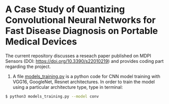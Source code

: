 # A Case Study of Quantizing Convolutional Neural Networks for Fast Disease Diagnosis on Portable Medical Devices
The current repository discusses a reseach paper published on MDPI Sensors (DOI: https://doi.org/10.3390/s22010219) and provides coding part regarding the project.

1. A file [models_training.py](models_training.py) is a python code for CNN model training with VGG16, GoogleNet, Resnet architectures. In order to train the model using a particular architecture type, type in terminal: 

```bash
$ python3 models_training.py --model conv
```
